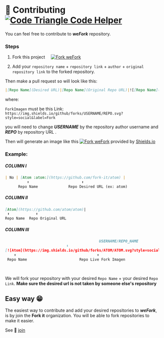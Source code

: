 # 🔁  Contributing  [![Code Triangle Code Helper](https://www.codetriage.com/fork-it/wefork/badges/users.svg)](https://www.codetriage.com/fork-it/wefork)
	
You can feel free to contribute to ***weFork*** repository.

### Steps

1. Fork this project &nbsp;&nbsp;&nbsp; [![Fork weFork](https://img.shields.io/github/forks/fork-it/weFork.svg?&label=Fork)](https://github.com/fork-it/weFork/fork) 

2. Add your `repository name` + `repository link` + `author` + `original repository link` to the forked repository.

Then make a pull request so will look like this:


```markdown
|[Repo Name](Desired URL)|[Repo Name](Original Repo URL)|![[Repo Name](ForkImagen)](RepoURL/fork)|
```
where:

`ForkImagen` must be this Link: `https://img.shields.io/github/forks/USERNAME/REPO.svg?style=social&label=Fork`


you will need to change _**USERNAME**_ by the repository author username and  _**REPO**_ by repository URL .

Then will generate an image like this [![Fork weFork](https://img.shields.io/github/forks/fork-it/weFork.svg?style=social&label=Fork)](https://github.com/fork-it/weFork/fork) provided by [Shields.io](http://shields.io/)


### Example:

##### COLUMN  I

```md
| No | [Atom :atom:](https://github.com/fork-it/atom) |
          ⬆️                        ⬆️   
      Repo Name              Repo Desired URL (ex: atom)
 ```
 
 ##### COLUMN  II
 
 ```md
[Atom](https://github.com/atom/atom)|
  ⬆️            ⬆️
Repo Name  Repo Original URL 
```
##### COLUMN  III
```md
                                           USERNAME/REPO_NAME
					        ⬇️
[![Atom](https://img.shields.io/github/forks/ATOM/ATOM.svg?style=social&label=Fork)](https://github.com/atom/atom/fork)|
    ⬆️                                     ⬆️                                                         ⬆️
 Repo Name                        Repo Live Fork Imagen                                      Original Repo URL/fork
```

<br>

We will fork your repository with your desired `Repo Name` + your desired `Repo Link`. **Make sure the desired url is not taken by someone else's repository**


## Easy way 😁

The easiest way to contribute and add your desired repositories to ***weFork***, is by join the **Fork it** organization. You will be able to fork repositories to make it easier.

See 🤝 [join](https://github.com/fork-it/join)

